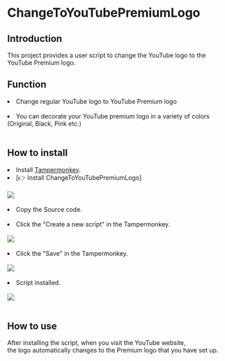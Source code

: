 # ChangeToYouTubePremiumLogo

## Introduction
This project provides a user script to change the YouTube logo to the YouTube Premium logo. 

## Function
<li>Change regular YouTube logo to YouTube Premium logo</li><br/>
<li>You can decorate your YouTube premium logo in a variety of colors (Original, Black, Pink etc.)</li><br/>
  
## How to install
<li>Install <a href="https://chrome.google.com/webstore/detail/dhdgffkkebhmkfjojejmpbldmpobfkfo">Tampermonkey</a>.</li>
<li>[👉 Install ChangeToYouTubePremiumLogo]</li><br/>
<a href="https://raw.githubusercontent.com/diligencefrozen/ChangeToYouTubePremiumLogo/main/youtubepremiumlogo/ChangeToYouTubePremiumLogo.user.js "><img src="https://github.com/diligencefrozen/ChangeToYouTubePremiumLogo/blob/main/logo/original.png?raw=true"><br/><br/></a>

<li>Copy the Source code.</li><br/>
<li>Click the "Create a new script" in the Tampermonkey.</li><br/>
<img src="https://github.com/diligencefrozen/ChangeToYouTubePremiumLogo/blob/main/logo/readme_manual.png?raw=true"><br/><br/>

<li>Click the "Save" in the Tampermonkey.</li><br/>
<img src="https://github.com/diligencefrozen/ChangeToYouTubePremiumLogo/blob/main/logo/readme_manual02.png?raw=true"><br/><br/>

<li>Script installed.</li><br/>
<img src="https://github.com/diligencefrozen/ChangeToYouTubePremiumLogo/blob/main/logo/readme_manual04.png?raw=true"><br/><br/>
  
## How to use
After installing the script, when you visit the YouTube website, <br/>the logo automatically changes to the Premium logo that you have set up.




